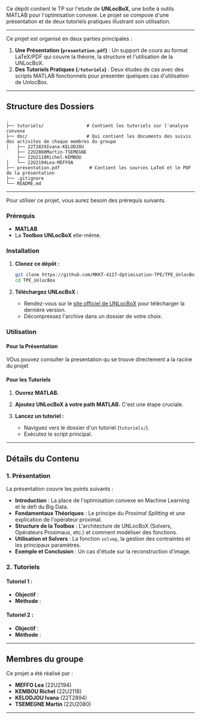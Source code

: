 
Ce dépôt contient le TP sur l'etude de **UNLocBoX**, une boîte à outils MATLAB pour l'optimisation convexe. Le projet se compose d'une présentation et de deux tutoriels pratiques illustrant son utilisation.

---

Ce projet est organisé en deux parties principales :

1.  **Une Présentation (`presentation.pdf`)** : Un support de cours au format LaTeX/PDF qui couvre la théorie, la structure et l'utilisation de la UNLocBoX.
2.  **Des Tutoriels Pratiques (`/tutoriels`)** : Deux études de cas avec des scripts MATLAB fonctionnels pour presenter quelques cas d'utilisation de UnlocBox.

---

## Structure des Dossiers

```
.
├── tutoriels/                # Contient les tutoriels sur l'analyse convexe
├── doc/                      # Qui contient les documents des suivis des activites de chaque membres du groupe
│   ├── 22T2829Ivana-KELODJOU
    ├── 22U2080Martin-TSEMEGNE
    ├── 22U2118Richel-KEMBOU   
│   └── 22U2194Lea-MEFFOA
├── presentation.pdf           # Contient les sources LaTeX et le PDF de la présentation
├── .gitignore
└── README.md
```

---

Pour utiliser ce projet, vous aurez besoin des prérequis suivants.

### Prérequis

*   **MATLAB** 
*   La **Toolbox UNLocBoX** elle-même.

### Installation

1.  **Clonez ce dépôt :**
    ```bash
    git clone https://github.com/MKKT-4127-Optimisation-TPE/TPE_UnlocBox.git
    cd TPE_UnlocBox
    ```

2.  **Téléchargez UNLocBoX :**
    *   Rendez-vous sur le [site officiel de UNLocBoX](https://epfl-lts2.github.io/unlocbox-html/) pour télécharger la dernière version.
    *   Décompressez l'archive dans un dossier de votre choix.

### Utilisation

#### Pour la Présentation

VOus pouvez consulter la presentation qu se trouve directement a la racine du projet

#### Pour les Tutoriels

1.  **Ouvrez MATLAB.**

2.  **Ajoutez UNLocBoX à votre path MATLAB.** C'est une étape cruciale. 

3.  **Lancez un tutoriel :**
    *   Naviguez vers le dossier d'un tutoriel (`tutoriels/`).
    *   Exécutez le script principal.

---

##  Détails du Contenu

### 1. Présentation

La présentation couvre les points suivants :
*   **Introduction** : La place de l'optimisation convexe en Machine Learning et le défi du Big Data.
*   **Fondamentaux Théoriques** : Le principe du *Proximal Splitting* et une explication de l'opérateur proximal.
*   **Structure de la Toolbox** : L'architecture de UNLocBoX (Solvers, Opérateurs Proximaux, etc.) et comment modéliser des fonctions.
*   **Utilisation et Solvers** : La fonction `solvep`, la gestion des contraintes et les principaux paramètres.
*   **Exemple et Conclusion** : Un cas d'étude sur la reconstruction d'image.

### 2. Tutoriels

#### Tutoriel 1 : 
*   **Objectif** : 
*   **Méthode** : 

#### Tutoriel 2 : 
*   **Objectif** : 
*   **Méthode** : 

---

##  Membres du groupe

Ce projet a été réalisé par :
*   **MEFFO Lea** (22U2194)
*   **KEMBOU Richel** (22U2118)
*   **KELODJOU Ivana** (22T2894)
*   **TSEMEGNE Martin** (22U2080)

---
